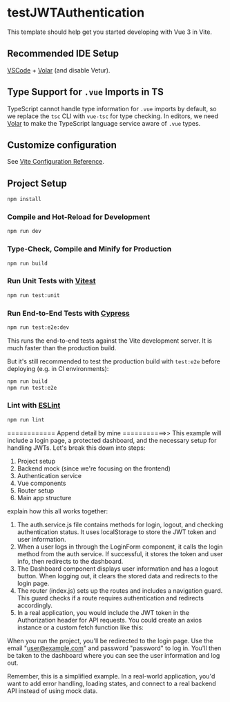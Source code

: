# testJWTAuthentication

This template should help get you started developing with Vue 3 in Vite.

## Recommended IDE Setup

[VSCode](https://code.visualstudio.com/) + [Volar](https://marketplace.visualstudio.com/items?itemName=Vue.volar) (and disable Vetur).

## Type Support for `.vue` Imports in TS

TypeScript cannot handle type information for `.vue` imports by default, so we replace the `tsc` CLI with `vue-tsc` for type checking. In editors, we need [Volar](https://marketplace.visualstudio.com/items?itemName=Vue.volar) to make the TypeScript language service aware of `.vue` types.

## Customize configuration

See [Vite Configuration Reference](https://vitejs.dev/config/).

## Project Setup

```sh
npm install
```

### Compile and Hot-Reload for Development

```sh
npm run dev
```

### Type-Check, Compile and Minify for Production

```sh
npm run build
```

### Run Unit Tests with [Vitest](https://vitest.dev/)

```sh
npm run test:unit
```

### Run End-to-End Tests with [Cypress](https://www.cypress.io/)

```sh
npm run test:e2e:dev
```

This runs the end-to-end tests against the Vite development server.
It is much faster than the production build.

But it's still recommended to test the production build with `test:e2e` before deploying (e.g. in CI environments):

```sh
npm run build
npm run test:e2e
```

### Lint with [ESLint](https://eslint.org/)

```sh
npm run lint
```
============ Append detail by mine ===========>>
This example will include a login page, a protected dashboard, and the necessary setup for handling JWTs.
Let's break this down into steps:

01. Project setup
02. Backend mock (since we're focusing on the frontend)
03. Authentication service
04. Vue components
05. Router setup
06. Main app structure

explain how this all works together:
01. The auth.service.js file contains methods for login, logout, and checking authentication status. It uses localStorage to store the JWT token and user information.
02. When a user logs in through the LoginForm component, it calls the login method from the auth service. If successful, it stores the token and user info, then redirects to the dashboard.
03. The Dashboard component displays user information and has a logout button. When logging out, it clears the stored data and redirects to the login page.
04. The router (index.js) sets up the routes and includes a navigation guard. This guard checks if a route requires authentication and redirects accordingly.
05. In a real application, you would include the JWT token in the Authorization header for API requests. You could create an axios instance or a custom fetch function like this:


When you run the project, you'll be redirected to the login page. Use the email "user@example.com" and password "password" to log in. You'll then be taken to the dashboard where you can see the user information and log out.

Remember, this is a simplified example. In a real-world application, you'd want to add error handling, loading states, and connect to a real backend API instead of using mock data.

